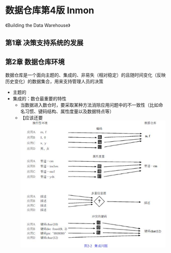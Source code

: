 # 数据仓库第4版 Inmon
《Building the Data Warehouse》
## 第1章 决策支持系统的发展



## 第2章 数据仓库环境
数据仓库是一个面向主题的、集成的、非易失（相对稳定）的且随时间变化（反映历史变化）的数据集合，用来支持管理人员的决策
- 主题的
- 集成的：数仓最重要的特性
  - 当数据进入数仓时，要采取某种方法消除应用问题中的不一致性（比如命名习惯、键码结构、属性度量以及数据特点等）
  - 【应该还要
![image](images/图2-2集成问题.jpg)